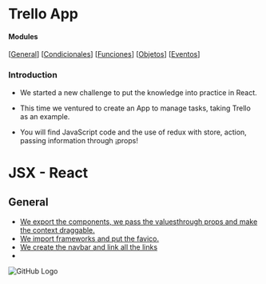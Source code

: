 # Trello App

#### Modules
[[General](#general)] [[Condicionales](#condicionales)] [[Funciones](#funciones)] [[Objetos](#objetos)] [[Eventos](#eventos)]


### Introduction


- We started a new challenge to put the knowledge into practice in React.

- This time we ventured to create an App to manage tasks, taking Trello as an example.

- You will find JavaScript code and the use of redux with store, action, passing information through ¡props!

# JSX - React

## General

- [We export the components, we pass the values ​​through props and make the context draggable.](src/App.js)
- [We import frameworks and put the favico.](public/index.html)
- [We create the navbar and link all the links](src/components/NavBar.jsx)
-





![GitHub Logo](https://github.com/2020-JAUG/website-grid/blob/master/img/faviconYellow.png?raw=true)